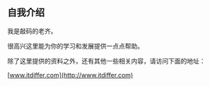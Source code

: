 ## 自我介绍

我是敲码的老齐。

很高兴这里能为你的学习和发展提供一点点帮助。

除了这里提供的资料之外，还有其他一些相关内容，请访问下面的地址：

[www.itdiffer.com](http://www.itdiffer.com)